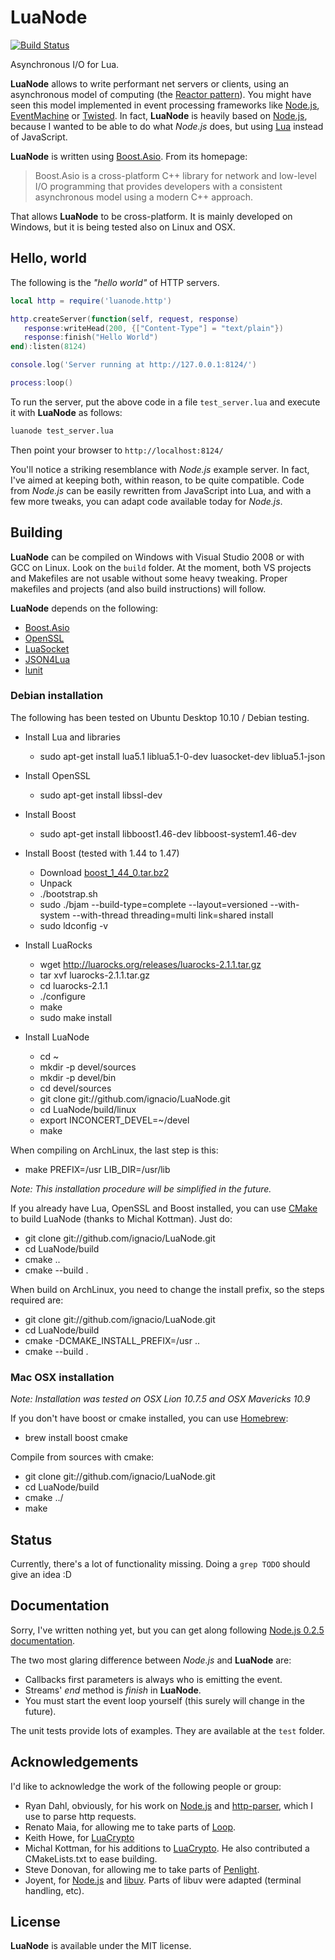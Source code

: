 # LuaNode #

[![Build Status](https://travis-ci.org/ignacio/LuaNode.png?branch=master)](https://travis-ci.org/ignacio/LuaNode)

Asynchronous I/O for Lua.

**LuaNode** allows to write performant net servers or clients, using an asynchronous model of computing (the [Reactor pattern][1]). 
You might have seen this model implemented in event processing frameworks like [Node.js][11], [EventMachine][2] or [Twisted][3].
In fact, **LuaNode** is heavily based on [Node.js][11], because I wanted to be able to do what *Node.js* does, but using [Lua][4] instead of JavaScript.

**LuaNode** is written using [Boost.Asio][5]. From its homepage:
> Boost.Asio is a cross-platform C++ library for network and low-level I/O programming that provides developers with a consistent asynchronous model using a modern C++ approach.

That allows **LuaNode** to be cross-platform. It is mainly developed on Windows, but it is being tested also on Linux and OSX.

## Hello, world #

The following is the *"hello world"* of HTTP servers.

```lua
local http = require('luanode.http')

http.createServer(function(self, request, response)
   response:writeHead(200, {["Content-Type"] = "text/plain"})
   response:finish("Hello World")
end):listen(8124)

console.log('Server running at http://127.0.0.1:8124/')

process:loop()
```

To run the server, put the above code in a file `test_server.lua` and execute it with **LuaNode** as follows:  

```bash
luanode test_server.lua
```

Then point your browser to `http://localhost:8124/`

You'll notice a striking resemblance with *Node.js* example server. In fact, I've aimed at keeping both, within reason, to be 
quite compatible. Code from *Node.js* can be easily rewritten from JavaScript into Lua, and with a few more tweaks, you can adapt code available today for *Node.js*.

## Building #

**LuaNode** can be compiled on Windows with Visual Studio 2008 or with GCC on Linux. Look on the `build` folder. At the moment, both VS projects and Makefiles are not usable without some heavy tweaking. Proper makefiles and projects (and also build instructions) will follow.

**LuaNode** depends on the following:

 - [Boost.Asio][5]
 - [OpenSSL][7] 
 - [LuaSocket][8]
 - [JSON4Lua][9]
 - [lunit][10]
 
### Debian installation #
The following has been tested on Ubuntu Desktop 10.10 / Debian testing.

 - Install Lua and libraries
   - sudo apt-get install lua5.1 liblua5.1-0-dev luasocket-dev liblua5.1-json

 - Install OpenSSL
   - sudo apt-get install libssl-dev

 - Install Boost
   - sudo apt-get install libboost1.46-dev libboost-system1.46-dev
   
 - Install Boost (tested with 1.44 to 1.47)
   - Download [boost_1_44_0.tar.bz2](http://sourceforge.net/projects/boost/files/boost/1.44.0/boost_1_44_0.tar.bz2/download)
   - Unpack
   - ./bootstrap.sh
   - sudo ./bjam --build-type=complete --layout=versioned --with-system --with-thread threading=multi link=shared install
   - sudo ldconfig -v
   
 - Install LuaRocks
   - wget http://luarocks.org/releases/luarocks-2.1.1.tar.gz
   - tar xvf luarocks-2.1.1.tar.gz
   - cd luarocks-2.1.1
   - ./configure
   - make
   - sudo make install
   
 - Install LuaNode
   - cd ~
   - mkdir -p devel/sources
   - mkdir -p devel/bin
   - cd devel/sources
   - git clone git://github.com/ignacio/LuaNode.git
   - cd LuaNode/build/linux
   - export INCONCERT_DEVEL=~/devel
   - make

When compiling on ArchLinux, the last step is this:

   - make PREFIX=/usr LIB_DIR=/usr/lib
   
*Note: This installation procedure will be simplified in the future.*

If you already have Lua, OpenSSL and Boost installed, you can use [CMake](http://www.cmake.org/) to build LuaNode 
(thanks to Michal Kottman). Just do:

 - git clone git://github.com/ignacio/LuaNode.git
 - cd LuaNode/build
 - cmake ..
 - cmake --build .

 When build on ArchLinux, you need to change the install prefix, so the steps required are:

 - git clone git://github.com/ignacio/LuaNode.git
 - cd LuaNode/build
 - cmake -DCMAKE_INSTALL_PREFIX=/usr ..
 - cmake --build .

### Mac OSX installation 
*Note: Installation was tested on OSX Lion 10.7.5 and OSX Mavericks 10.9*

If you don't have boost or cmake installed, you can use [Homebrew](http://mxcl.github.com/homebrew/):

 - brew install boost cmake
 
Compile from sources with cmake:

 - git clone git://github.com/ignacio/LuaNode.git
 - cd LuaNode/build
 - cmake ../
 - make
 
## Status #
Currently, there's a lot of functionality missing. Doing a `grep TODO` should give an idea :D

## Documentation #
Sorry, I've written nothing yet, but you can get along following [Node.js 0.2.5 documentation][12].

The two most glaring difference between *Node.js* and **LuaNode** are:

- Callbacks first parameters is always who is emitting the event.
- Streams' *end* method is *finish* in **LuaNode**.
- You must start the event loop yourself (this surely will change in the future).

The unit tests provide lots of examples. They are available at the `test` folder.

## Acknowledgements #
I'd like to acknowledge the work of the following people or group:

 - Ryan Dahl, obviously, for his work on [Node.js][11] and [http-parser][14], which I use to parse http requests.
 - Renato Maia, for allowing me to take parts of [Loop][13].
 - Keith Howe, for [LuaCrypto][15]
 - Michal Kottman, for his additions to [LuaCrypto][16]. He also contributed a CMakeLists.txt to ease building.
 - Steve Donovan, for allowing me to take parts of [Penlight][17].
 - Joyent, for [Node.js][11] and [libuv][18]. Parts of libuv were adapted (terminal handling, etc). 

 
## License #
**LuaNode** is available under the MIT license.


[1]: http://en.wikipedia.org/wiki/Reactor_pattern
[2]: http://rubyeventmachine.com/
[3]: http://twistedmatrix.com/trac/
[4]: http://www.lua.org/
[5]: http://www.boost.org/doc/libs/1_45_0/doc/html/boost_asio.html
[6]: http://www.boost.org/
[7]: http://www.openssl.org/
[8]: http://w3.impa.br/~diego/software/luasocket/
[9]: http://json.luaforge.net/
[10]: http://www.nessie.de/mroth/lunit/
[11]: http://nodejs.org/
[12]: http://nodejs.org/docs/v0.2.5/api.html
[13]: http://loop.luaforge.net/
[14]: https://github.com/ry/http-parser
[15]: http://luacrypto.luaforge.net/
[16]: https://github.com/mkottman/luacrypto/
[17]: https://github.com/stevedonovan/Penlight
[18]: https://github.com/joyent/libuv
